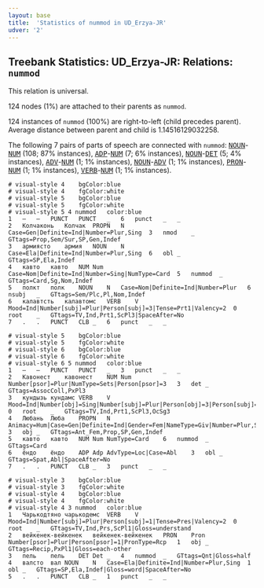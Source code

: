 ```yaml
---
layout: base
title:  'Statistics of nummod in UD_Erzya-JR'
udver: '2'
---
```


## Treebank Statistics: UD_Erzya-JR: Relations: `nummod`

This relation is universal.

124 nodes (1%) are attached to their parents as `nummod`.

124 instances of `nummod` (100%) are right-to-left (child precedes parent).
Average distance between parent and child is 1.14516129032258.

The following 7 pairs of parts of speech are connected with `nummod`: <tt><a href="myv_jr-pos-NOUN.html">NOUN</a></tt>-<tt><a href="myv_jr-pos-NUM.html">NUM</a></tt> (108; 87% instances), <tt><a href="myv_jr-pos-ADP.html">ADP</a></tt>-<tt><a href="myv_jr-pos-NUM.html">NUM</a></tt> (7; 6% instances), <tt><a href="myv_jr-pos-NOUN.html">NOUN</a></tt>-<tt><a href="myv_jr-pos-DET.html">DET</a></tt> (5; 4% instances), <tt><a href="myv_jr-pos-ADV.html">ADV</a></tt>-<tt><a href="myv_jr-pos-NUM.html">NUM</a></tt> (1; 1% instances), <tt><a href="myv_jr-pos-NOUN.html">NOUN</a></tt>-<tt><a href="myv_jr-pos-ADV.html">ADV</a></tt> (1; 1% instances), <tt><a href="myv_jr-pos-PRON.html">PRON</a></tt>-<tt><a href="myv_jr-pos-NUM.html">NUM</a></tt> (1; 1% instances), <tt><a href="myv_jr-pos-VERB.html">VERB</a></tt>-<tt><a href="myv_jr-pos-NUM.html">NUM</a></tt> (1; 1% instances).


~~~ conllu
# visual-style 4	bgColor:blue
# visual-style 4	fgColor:white
# visual-style 5	bgColor:blue
# visual-style 5	fgColor:white
# visual-style 5 4 nummod	color:blue
1	―	―	PUNCT	PUNCT	_	6	punct	_	_
2	Колчаконь	Колчак	PROPN	N	Case=Gen|Definite=Ind|Number=Plur,Sing	3	nmod	_	GTtags=Prop,Sem/Sur,SP,Gen,Indef
3	армиясто	армия	NOUN	N	Case=Ela|Definite=Ind|Number=Plur,Sing	6	obl	_	GTtags=SP,Ela,Indef
4	кавто	кавто	NUM	Num	Case=Nom|Definite=Ind|Number=Sing|NumType=Card	5	nummod	_	GTtags=Card,Sg,Nom,Indef
5	полкт	полк	NOUN	N	Case=Nom|Definite=Ind|Number=Plur	6	nsubj	_	GTtags=Sem/Plc,Pl,Nom,Indef
6	калавтсть	калавтомс	VERB	V	Mood=Ind|Number[subj]=Plur|Person[subj]=3|Tense=Prt1|Valency=2	0	root	_	GTtags=TV,Ind,Prt1,ScPl3|SpaceAfter=No
7	.	.	PUNCT	CLB	_	6	punct	_	_

~~~


~~~ conllu
# visual-style 5	bgColor:blue
# visual-style 5	fgColor:white
# visual-style 6	bgColor:blue
# visual-style 6	fgColor:white
# visual-style 6 5 nummod	color:blue
1	―	―	PUNCT	PUNCT	_	3	punct	_	_
2	Кавонест	кавонест	NUM	Num	Number[psor]=Plur|NumType=Sets|Person[psor]=3	3	det	_	GTtags=AssocColl,PxPl3
3	кундызь	кундамс	VERB	V	Mood=Ind|Number[obj]=Sing|Number[subj]=Plur|Person[obj]=3|Person[subj]=3|Tense=Prt1|Valency=2	0	root	_	GTtags=TV,Ind,Prt1,ScPl3,OcSg3
4	Любань	Люба	PROPN	N	Animacy=Hum|Case=Gen|Definite=Ind|Gender=Fem|NameType=Giv|Number=Plur,Sing	3	obj	_	GTtags=Ant_Fem,Prop,SP,Gen,Indef
5	кавто	кавто	NUM	Num	NumType=Card	6	nummod	_	GTtags=Card
6	ёндо	ёндо	ADP	Adp	AdvType=Loc|Case=Abl	3	obl	_	GTtags=Spat,Abl|SpaceAfter=No
7	.	.	PUNCT	CLB	_	3	punct	_	_

~~~


~~~ conllu
# visual-style 3	bgColor:blue
# visual-style 3	fgColor:white
# visual-style 4	bgColor:blue
# visual-style 4	fgColor:white
# visual-style 4 3 nummod	color:blue
1	Чарькодтяно	чарькодемс	VERB	V	Mood=Ind|Number[subj]=Plur|Person[subj]=1|Tense=Pres|Valency=2	0	root	_	GTtags=TV,Ind,Prs,ScPl1|Gloss=understand
2	вейкенек-вейкенек	вейкенек-вейкенек	PRON	Pron	Number[psor]=Plur|Person[psor]=1|PronType=Rcp	1	obj	_	GTtags=Recip,PxPl1|Gloss=each-other
3	пель	пель	DET	Det	_	4	nummod	_	GTtags=Qnt|Gloss=half
4	валсто	вал	NOUN	N	Case=Ela|Definite=Ind|Number=Plur,Sing	1	obl	_	GTtags=SP,Ela,Indef|Gloss=word|SpaceAfter=No
5	.	.	PUNCT	CLB	_	1	punct	_	_

~~~


